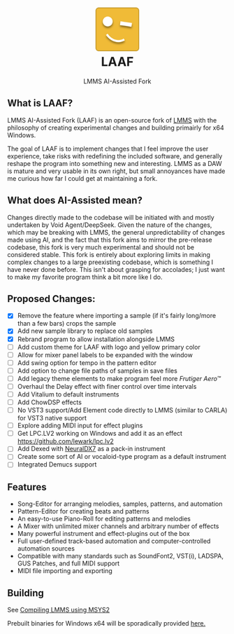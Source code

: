 <div align="center">
	<h1>
	<img src="./LAAF Logo.png" width=100px alt="LAAF Logo"><br>LAAF
	</h1>
	<p>LMMS AI-Assisted Fork</p>
</div>

## What is LAAF?

LMMS AI-Assisted Fork (LAAF) is an open-source fork of [LMMS](https://github.com/LMMS) with the philosophy of creating experimental changes and building primairly for x64 Windows.

The goal of LAAF is to implement changes that I feel improve the user experience, take risks with redefining the included software, and generally reshape the program into something new and interesting. LMMS as a DAW is mature and very usable in its own right, but small annoyances have made me curious how far I could get at maintaining a fork.

## What does AI-Assisted mean?

Changes directly made to the codebase will be initiated with and mostly undertaken by Void Agent/DeepSeek. Given the nature of the changes, which may be breaking with LMMS, the general unpredictability of changes made using AI, and the fact that this fork aims to mirror the pre-release codebase, this fork is very much experimental and should not be considered stable. This fork is entirely about exploring limits in making complex changes to a large preexisting codebase, which is something I have never done before. This isn't about grasping for accolades; I just want to make my favorite program think a bit more like I do.

## Proposed Changes:
- [x] Remove the feature where importing a sample (if it's fairly long/more than a few bars) crops the sample
- [X] Add new sample library to replace old samples
- [X] Rebrand program to allow installation alongside LMMS
- [ ] Add custom theme for LAAF with logo and yellow primary color
- [ ] Allow for mixer panel labels to be expanded with the window
- [ ] Add swing option for tempo in the pattern editor
- [ ] Add option to change file paths of samples in save files
- [ ] Add legacy theme elements to make program feel more *Frutiger Aero™*
- [ ] Overhaul the Delay effect with finer control over time intervals
- [ ] Add Vitalium to default instruments
- [ ] Add ChowDSP effects
- [ ] No VST3 support/Add Element code directly to LMMS (similar to CARLA) for VST3 native support
- [ ] Explore adding MIDI input for effect plugins
- [ ] Get LPC.LV2 working on Windows and add it as an effect https://github.com/lewark/lpc.lv2
- [ ] Add Dexed with [NeuralDX7](https://github.com/Nintorac/NeuralDX7) as a pack-in instrument
- [ ] Create some sort of AI or vocaloid-type program as a default instrument
- [ ] Integrated Demucs support

## Features

* Song-Editor for arranging melodies, samples, patterns, and automation
* Pattern-Editor for creating beats and patterns
* An easy-to-use Piano-Roll for editing patterns and melodies
* A Mixer with unlimited mixer channels and arbitrary number of effects
* Many powerful instrument and effect-plugins out of the box
* Full user-defined track-based automation and computer-controlled automation sources
* Compatible with many standards such as SoundFont2, VST(i), LADSPA, GUS Patches, and full MIDI support
* MIDI file importing and exporting

## Building

See [Compiling LMMS using MSYS2](https://github.com/LMMS/lmms/wiki/dependencies-windows#windows-msys2)

Prebuilt binaries for Windows x64 will be sporadically provided [here.](https://github.com/EuphoricPenguin/LAAF/releases)
